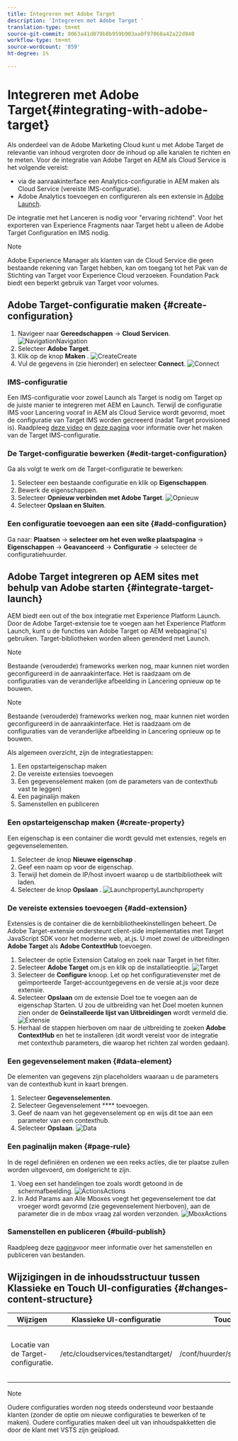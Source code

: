 ```yaml
---
title: Integreren met Adobe Target
description: 'Integreren met Adobe Target '
translation-type: tm+mt
source-git-commit: 8063a41d079b8b959b903aa0f97068a42a22d840
workflow-type: tm+mt
source-wordcount: '859'
ht-degree: 1%

---
```



# Integreren met Adobe Target{#integrating-with-adobe-target}

Als onderdeel van de Adobe Marketing Cloud kunt u met Adobe Target de relevantie van inhoud vergroten door de inhoud op alle kanalen te richten en te meten. Voor de integratie van Adobe Target en AEM als Cloud Service is het volgende vereist:

* via de aanraakinterface een Analytics-configuratie in AEM maken als Cloud Service (vereiste IMS-configuratie).
* Adobe Analytics toevoegen en configureren als een extensie in [Adobe Launch](https://docs.adobe.com/content/help/en/launch/using/intro/get-started/quick-start.html).

De integratie met het Lanceren is nodig voor &quot;ervaring richtend&quot;. Voor het exporteren van Experience Fragments naar Target hebt u alleen de Adobe Target Configuration en IMS nodig.

>[!NOTE]
>
>Adobe Experience Manager als klanten van de Cloud Service die geen bestaande rekening van Target hebben, kan om toegang tot het Pak van de Stichting van Target voor Experience Cloud verzoeken.  Foundation Pack biedt een beperkt gebruik van Target voor volumes.

## Adobe Target-configuratie maken {#create-configuration}

1. Navigeer naar **Gereedschappen** → **Cloud Servicen**.
   ![](assets/cloudservice.png "NavigationNavigation")
2. Selecteer **Adobe Target**.
3. Klik op de knop **Maken** .
   ![](assets/tenant.png "CreateCreate")
4. Vul de gegevens in (zie hieronder) en selecteer **Connect**.
   ![](assets/open_screen.png "Connect")

### IMS-configuratie

Een IMS-configuratie voor zowel Launch als Target is nodig om Target op de juiste manier te integreren met AEM en Launch. Terwijl de configuratie IMS voor Lancering vooraf in AEM als Cloud Service wordt gevormd, moet de configuratie van Target IMS worden gecreeerd (nadat Target provisioned is). Raadpleeg [deze video](https://helpx.adobe.com/experience-manager/kt/sites/using/aem-sites-target-standard-technical-video-understand.html) en [deze pagina](https://docs.adobe.com/content/help/en/experience-manager-65/administering/integration/integration-ims-adobe-io.html) voor informatie over het maken van de Target IMS-configuratie.

### De Target-configuratie bewerken {#edit-target-configuration}

Ga als volgt te werk om de Target-configuratie te bewerken:

1. Selecteer een bestaande configuratie en klik op **Eigenschappen**.
2. Bewerk de eigenschappen.
3. Selecteer **Opnieuw verbinden met Adobe Target**.
   ![Opnieuw](assets/edit_config_page.png "verbindenOpnieuw verbinden")
4. Selecteer **Opslaan en Sluiten**.

### Een configuratie toevoegen aan een site {#add-configuration}

Ga naar: **Plaatsen** → **selecteer om het even welke plaatspagina** → **Eigenschappen** → **Geavanceerd** → **Configuratie** → selecteer de configuratiehuurder.

## Adobe Target integreren op AEM sites met behulp van Adobe starten {#integrate-target-launch}

AEM biedt een out of the box integratie met Experience Platform Launch. Door de Adobe Target-extensie toe te voegen aan het Experience Platform Launch, kunt u de functies van Adobe Target op AEM webpagina(&#39;s) gebruiken. Target-bibliotheken worden alleen gerenderd met Launch.

>[!NOTE]
>
>Bestaande (verouderde) frameworks werken nog, maar kunnen niet worden geconfigureerd in de aanraakinterface. Het is raadzaam om de configuraties van de veranderlijke afbeelding in Lancering opnieuw op te bouwen.

>[!NOTE]
>
>Bestaande (verouderde) frameworks werken nog, maar kunnen niet worden geconfigureerd in de aanraakinterface. Het is raadzaam om de configuraties van de veranderlijke afbeelding in Lancering opnieuw op te bouwen.

Als algemeen overzicht, zijn de integratiestappen:

1. Een opstarteigenschap maken
2. De vereiste extensies toevoegen
3. Een gegevenselement maken (om de parameters van de contexthub vast te leggen)
4. Een paginalijn maken
5. Samenstellen en publiceren

### Een opstarteigenschap maken {#create-property}

Een eigenschap is een container die wordt gevuld met extensies, regels en gegevenselementen.

1. Selecteer de knop **Nieuwe eigenschap** .
2. Geef een naam op voor de eigenschap.
3. Terwijl het domein de IP/host invoert waarop u de startbibliotheek wilt laden.
4. Selecteer de knop **Opslaan** .
   ![](assets/properties_newproperty.png "LaunchpropertyLaunchproperty")

### De vereiste extensies toevoegen {#add-extension}

Extensies is de container die de kernbibliotheekinstellingen beheert. De Adobe Target-extensie ondersteunt client-side implementaties met Target JavaScript SDK voor het moderne web, at.js. U moet zowel de uitbreidingen **Adobe Target** als **Adobe ContextHub** toevoegen.

1. Selecteer de optie Extension Catalog en zoek naar Target in het filter.
2. Selecteer **Adobe Target** om.js en klik op de installatieoptie.
   ![Target](assets/search_ext.png "SearchTarget Search")
3. Selecteer de **Configure** knoop. Let op het configuratievenster met de geïmporteerde Target-accountgegevens en de versie at.js voor deze extensie.
4. Selecteer **Opslaan** om de extensie Doel toe te voegen aan de eigenschap Starten. U zou de uitbreiding van het Doel moeten kunnen zien onder de **Geïnstalleerde lijst van Uitbreidingen** wordt vermeld die.
   ![Extensie](assets/configure_extension.png "opslaan")
5. Herhaal de stappen hierboven om naar de uitbreiding te zoeken **Adobe ContextHub** en het te installeren (dit wordt vereist voor de integratie met contexthub parameters, die waarop het richten zal worden gedaan).

### Een gegevenselement maken {#data-element}

De elementen van gegevens zijn placeholders waaraan u de parameters van de contexthub kunt in kaart brengen.

1. Selecteer **Gegevenselementen**.
2. Selecteer Gegevenselement **** toevoegen.
3. Geef de naam van het gegevenselement op en wijs dit toe aan een parameter van een contexthub.
4. Selecteer **Opslaan**.
   ![Data](assets/data_elem.png "ElementData")

### Een paginalijn maken {#page-rule}

In de regel definiëren en ordenen we een reeks acties, die ter plaatse zullen worden uitgevoerd, om doelgericht te zijn.

1. Voeg een set handelingen toe zoals wordt getoond in de schermafbeelding.
   ![](assets/rules.png "ActionsActions")
2. In Add Params aan Alle Mboxes voegt het gegevenselement toe dat vroeger wordt gevormd (zie gegevenselement hierboven), aan de parameter die in de mbox vraag zal worden verzonden.
   ![](assets/map_data.png "MboxActions")

### Samenstellen en publiceren {#build-publish}

Raadpleeg deze [pagina](https://docs.adobe.com/content/help/en/experience-manager-learn/aem-target-tutorial/aem-target-implementation/using-launch-adobe-io.html)voor meer informatie over het samenstellen en publiceren van bestanden.

## Wijzigingen in de inhoudsstructuur tussen Klassieke en Touch UI-configuraties {#changes-content-structure}

| **Wijzigen** | **Klassieke UI-configuratie** | **Touch UI-configuratie** | **Gevolgen** |
|---|---|---|---|
| Locatie van de Target-configuratie. | /etc/cloudservices/testandtarget/ | /conf/huurder/settings/cloudservices/target | Eerder waren de veelvoudige configuraties aanwezig onder /etc/cloudservices/testandtarget maar nu zal één enkele configuratie onder een huurder aanwezig zijn. |

>[!NOTE]
>
>Oudere configuraties worden nog steeds ondersteund voor bestaande klanten (zonder de optie om nieuwe configuraties te bewerken of te maken). Oudere configuraties maken deel uit van inhoudspakketten die door de klant met VSTS zijn geüpload.
